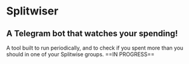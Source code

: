 # Splitwiser 
## A Telegram bot that watches your spending!

A tool built to run periodically, and to check if you spent more than you should in one of your Splitwise groups.
==IN PROGRESS==
